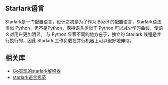 ## Starlark语言

Starlark是一门配置语言，设计之初是为了作为 Bazel 的配置语言，Starlark语法类似 Python，但不是Python，保持语言类似于 Python 可以减少学习曲线，使语义对用户更加明显。
与 Python 显著不同的地方在于，独立的 Starlark 线程是并行执行的，因此 Starlark 工作负载在并行机器上可以很好地伸缩。

## 相关库
- [Go实现的starlark解释器](https://github.com/google/starlark-go)
- [starlark语言规范](https://github.com/bazelbuild/starlark)
